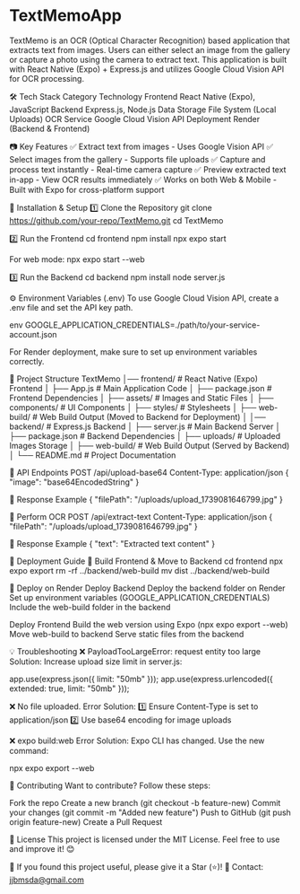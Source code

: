 # TextMemoApp

TextMemo is an OCR (Optical Character Recognition) based application that extracts text from images.
Users can either select an image from the gallery or capture a photo using the camera to extract text.
This application is built with React Native (Expo) + Express.js and utilizes Google Cloud Vision API for OCR processing.

🛠 Tech Stack
Category Technology
Frontend React Native (Expo), JavaScript
Backend Express.js, Node.js
Data Storage File System (Local Uploads)
OCR Service Google Cloud Vision API
Deployment Render (Backend & Frontend)

📷 Key Features
✅ Extract text from images - Uses Google Vision API
✅ Select images from the gallery - Supports file uploads
✅ Capture and process text instantly - Real-time camera capture
✅ Preview extracted text in-app - View OCR results immediately
✅ Works on both Web & Mobile - Built with Expo for cross-platform support

🚀 Installation & Setup
1️⃣ Clone the Repository
git clone https://github.com/your-repo/TextMemo.git
cd TextMemo

2️⃣ Run the Frontend
cd frontend
npm install
npx expo start

For web mode:
npx expo start --web

3️⃣ Run the Backend
cd backend
npm install
node server.js

⚙️ Environment Variables (.env)
To use Google Cloud Vision API, create a .env file and set the API key path.

env
GOOGLE_APPLICATION_CREDENTIALS=./path/to/your-service-account.json

For Render deployment, make sure to set up environment variables correctly.

📂 Project Structure
TextMemo
│── frontend/ # React Native (Expo) Frontend
│ ├── App.js # Main Application Code
│ ├── package.json # Frontend Dependencies
│ ├── assets/ # Images and Static Files
│ ├── components/ # UI Components
│ ├── styles/ # Stylesheets
│ ├── web-build/ # Web Build Output (Moved to Backend for Deployment)
│
│── backend/ # Express.js Backend
│ ├── server.js # Main Backend Server
│ ├── package.json # Backend Dependencies
│ ├── uploads/ # Uploaded Images Storage
│ ├── web-build/ # Web Build Output (Served by Backend)
│
└── README.md # Project Documentation

📌 API Endpoints
POST /api/upload-base64
Content-Type: application/json
{
"image": "base64EncodedString"
}

📌 Response Example
{
"filePath": "/uploads/upload_1739081646799.jpg"
}

🔹 Perform OCR
POST /api/extract-text
Content-Type: application/json
{
"filePath": "/uploads/upload_1739081646799.jpg"
}

📌 Response Example
{
"text": "Extracted text content"
}

🎯 Deployment Guide
📍 Build Frontend & Move to Backend
cd frontend
npx expo export
rm -rf ../backend/web-build
mv dist ../backend/web-build

📍 Deploy on Render
Deploy Backend
Deploy the backend folder on Render
Set up environment variables (GOOGLE_APPLICATION_CREDENTIALS)
Include the web-build folder in the backend

Deploy Frontend
Build the web version using Expo (npx expo export --web)
Move web-build to backend
Serve static files from the backend

💡 Troubleshooting
❌ PayloadTooLargeError: request entity too large
Solution: Increase upload size limit in server.js:

app.use(express.json({ limit: "50mb" }));
app.use(express.urlencoded({ extended: true, limit: "50mb" }));

❌ No file uploaded. Error
Solution:
1️⃣ Ensure Content-Type is set to application/json
2️⃣ Use base64 encoding for image uploads

❌ expo build:web Error
Solution:
Expo CLI has changed. Use the new command:

npx expo export --web

🎉 Contributing
Want to contribute? Follow these steps:

Fork the repo
Create a new branch (git checkout -b feature-new)
Commit your changes (git commit -m "Added new feature")
Push to GitHub (git push origin feature-new)
Create a Pull Request

📜 License
This project is licensed under the MIT License.
Feel free to use and improve it! 😊

🚀 If you found this project useful, please give it a Star (⭐)!
📧 Contact: jjbmsda@gmail.com
